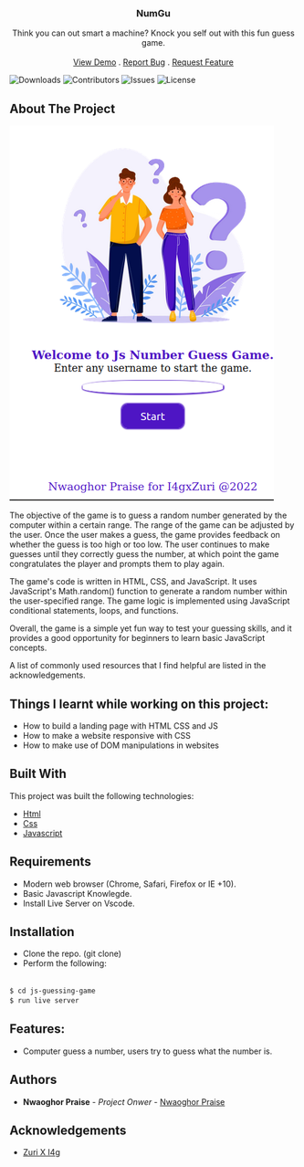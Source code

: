 <br/>
<!-- <p align="center">
  <a href="https://github.com/NwaoghorPraise2/Pee_Musical">
    <img src="img/Logo.svg" alt="Logo" width="80" height="80">
  </a> -->

  <h3 align="center">NumGu</h3>

  <p align="center">
    Think you can out smart a machine? Knock you self out with this fun guess game.
    <br/>
    <br/>
    <a href="https://js-guessing-game-1.nwaoghorpraise.repl.co">View Demo</a>
    .
    <a href="https://github.com/NwaoghorPraise2/js-guessing-game/issues">Report Bug</a>
    .
    <a href="https://github.com/NwaoghorPraise2/js-guessing-game/issues">Request Feature</a>
  </p>
</p>

![Downloads](https://img.shields.io/github/downloads/NwaoghorPraise2/js-guessing-game/total) ![Contributors](https://img.shields.io/github/contributors/NwaoghorPraise2/js-guessing-game?color=dark-green) ![Issues](https://img.shields.io/github/issues/NwaoghorPraise2/js-guessing-game) ![License](https://img.shields.io/github/license/NwaoghorPraise2/js-guessing-game) 

## About The Project

![Screen Shot](https://github.com/NwaoghorPraise2/js-guessing-game/blob/master/assets/images/screen-shot.png)

The objective of the game is to guess a random number generated by the computer within a certain range. The range of the game can be adjusted by the user. Once the user makes a guess, the game provides feedback on whether the guess is too high or too low. The user continues to make guesses until they correctly guess the number, at which point the game congratulates the player and prompts them to play again.

The game's code is written in HTML, CSS, and JavaScript. It uses JavaScript's Math.random() function to generate a random number within the user-specified range. The game logic is implemented using JavaScript conditional statements, loops, and functions.

Overall, the game is a simple yet fun way to test your guessing skills, and it provides a good opportunity for beginners to learn basic JavaScript concepts.

A list of commonly used resources that I find helpful are listed in the acknowledgements.

## Things I learnt while working on this project:
* How to build a landing page with HTML CSS and JS
* How to make a website responsive with CSS
* How to make use of DOM manipulations in websites
 
## Built With

This project was built the following technologies:
* [Html](https://en.wikipedia.org/wiki/HTML)
* [Css](https://en.wikipedia.org/wiki/CSS)
* [Javascript](https://en.wikipedia.org/wiki/JavaScript)
## Requirements
- Modern web browser (Chrome, Safari, Firefox or IE +10).
- Basic Javascript Knowlegde.
- Install Live Server on Vscode.

## Installation
- Clone the repo. (git clone)
- Perform the following:

```bash

$ cd js-guessing-game
$ run live server
```
## Features:
- Computer guess a number, users try to guess what the number is.

## Authors

* **Nwaoghor Praise** - *Project Onwer* - [Nwaoghor Praise](https://github.com/NwaoghorPraise2)

## Acknowledgements

* [Zuri X I4g](https://github.com/zuri)